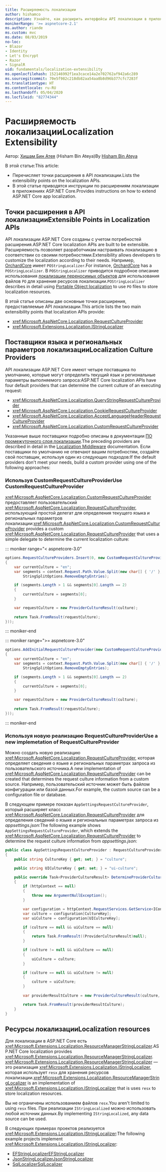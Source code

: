 ```yaml
---
title: Расширяемость локализации
author: hishamco
description: Узнайте, как расширить интерфейсы API локализации в приложениях ASP.NET Core.
monikerRange: '>= aspnetcore-2.1'
ms.author: riande
ms.custom: mvc
ms.date: 08/03/2019
no-loc:
- Blazor
- Identity
- Let's Encrypt
- Razor
- SignalR
uid: fundamentals/localization-extensibility
ms.openlocfilehash: 152146992f1ea3cace14a2e702762af942a6c289
ms.sourcegitcommit: 70e5f982c218db82aa54aa8b8d96b377cfc7283f
ms.translationtype: HT
ms.contentlocale: ru-RU
ms.lasthandoff: 05/04/2020
ms.locfileid: "82774344"
---
```

# <a name="localization-extensibility"></a><span data-ttu-id="11afa-103">Расширяемость локализации</span><span class="sxs-lookup"><span data-stu-id="11afa-103">Localization Extensibility</span></span>

<span data-ttu-id="11afa-104">Автор: [Хишам Бин Атея](https://github.com/hishamco) (Hisham Bin Ateya)</span><span class="sxs-lookup"><span data-stu-id="11afa-104">By [Hisham Bin Ateya](https://github.com/hishamco)</span></span>

<span data-ttu-id="11afa-105">В этой статье:</span><span class="sxs-lookup"><span data-stu-id="11afa-105">This article:</span></span>

* <span data-ttu-id="11afa-106">Перечисляет точки расширения в API локализации.</span><span class="sxs-lookup"><span data-stu-id="11afa-106">Lists the extensibility points on the localization APIs.</span></span>
* <span data-ttu-id="11afa-107">В этой статье приводятся инструкции по расширениям локализации в приложениях ASP.NET Core.</span><span class="sxs-lookup"><span data-stu-id="11afa-107">Provides instructions on how to extend ASP.NET Core app localization.</span></span>

## <a name="extensible-points-in-localization-apis"></a><span data-ttu-id="11afa-108">Точки расширения в API локализации</span><span class="sxs-lookup"><span data-stu-id="11afa-108">Extensible Points in Localization APIs</span></span>

<span data-ttu-id="11afa-109">API локализации ASP.NET Core созданы с учетом потребностей расширения.</span><span class="sxs-lookup"><span data-stu-id="11afa-109">ASP.NET Core localization APIs are built to be extensible.</span></span> <span data-ttu-id="11afa-110">Расширяемость позволяет разработчикам настраивать локализацию в соответствии со своими потребностями.</span><span class="sxs-lookup"><span data-stu-id="11afa-110">Extensibility allows developers to customize the localization according to their needs.</span></span> <span data-ttu-id="11afa-111">Например, [OrchardCore](https://github.com/orchardCMS/OrchardCore/) имеет `POStringLocalizer`.</span><span class="sxs-lookup"><span data-stu-id="11afa-111">For instance, [OrchardCore](https://github.com/orchardCMS/OrchardCore/) has a `POStringLocalizer`.</span></span> <span data-ttu-id="11afa-112">В `POStringLocalizer` приводится подробное описание использования [локализации переносимых объектов](xref:fundamentals/portable-object-localization) для использования файлов `PO` для хранения ресурсов локализации.</span><span class="sxs-lookup"><span data-stu-id="11afa-112">`POStringLocalizer` describes in detail using [Portable Object localization](xref:fundamentals/portable-object-localization) to use `PO` files to store localization resources.</span></span>

<span data-ttu-id="11afa-113">В этой статье описаны две основные точки расширения, предоставляемые API локализации.</span><span class="sxs-lookup"><span data-stu-id="11afa-113">This article lists the two main extensibility points that localization APIs provide:</span></span> 

* <xref:Microsoft.AspNetCore.Localization.RequestCultureProvider>
* <xref:Microsoft.Extensions.Localization.IStringLocalizer>

## <a name="localization-culture-providers"></a><span data-ttu-id="11afa-114">Поставщики языка и региональных параметров локализации</span><span class="sxs-lookup"><span data-stu-id="11afa-114">Localization Culture Providers</span></span>

<span data-ttu-id="11afa-115">API локализации ASP.NET Core имеют четыре поставщика по умолчанию, которые могут определить текущий язык и региональные параметры выполняемого запроса:</span><span class="sxs-lookup"><span data-stu-id="11afa-115">ASP.NET Core localization APIs have four default providers that can determine the current culture of an executing request:</span></span>

* <xref:Microsoft.AspNetCore.Localization.QueryStringRequestCultureProvider>
* <xref:Microsoft.AspNetCore.Localization.CookieRequestCultureProvider>
* <xref:Microsoft.AspNetCore.Localization.AcceptLanguageHeaderRequestCultureProvider>
* <xref:Microsoft.AspNetCore.Localization.CustomRequestCultureProvider>

<span data-ttu-id="11afa-116">Указанные выше поставщики подробно описаны в документации [ПО промежуточного слоя локализации](xref:fundamentals/localization).</span><span class="sxs-lookup"><span data-stu-id="11afa-116">The preceding providers are described in detail in the [Localization Middleware](xref:fundamentals/localization) documentation.</span></span> <span data-ttu-id="11afa-117">Если поставщики по умолчанию не отвечают вашим потребностям, создайте свой поставщик, используя один из следующих подходов:</span><span class="sxs-lookup"><span data-stu-id="11afa-117">If the default providers don't meet your needs, build a custom provider using one of the following approaches:</span></span>

### <a name="use-customrequestcultureprovider"></a><span data-ttu-id="11afa-118">Используя CustomRequestCultureProvider</span><span class="sxs-lookup"><span data-stu-id="11afa-118">Use CustomRequestCultureProvider</span></span>

<span data-ttu-id="11afa-119"><xref:Microsoft.AspNetCore.Localization.CustomRequestCultureProvider> предоставляет пользовательский <xref:Microsoft.AspNetCore.Localization.RequestCultureProvider>, использующий простой делегат для определения текущего языка и региональных параметров локализации:</span><span class="sxs-lookup"><span data-stu-id="11afa-119"><xref:Microsoft.AspNetCore.Localization.CustomRequestCultureProvider> provides a custom <xref:Microsoft.AspNetCore.Localization.RequestCultureProvider> that uses a simple delegate to determine the current localization culture:</span></span>

::: moniker range="< aspnetcore-3.0"
```csharp
options.RequestCultureProviders.Insert(0, new CustomRequestCultureProvider(async context =>
{
    var currentCulture = "en";
    var segments = context.Request.Path.Value.Split(new char[] { '/' }, 
        StringSplitOptions.RemoveEmptyEntries);

    if (segments.Length > 1 && segments[0].Length == 2)
    {
        currentCulture = segments[0];
    }

    var requestCulture = new ProviderCultureResult(culture);
    
    return Task.FromResult(requestCulture);
}));
```

::: moniker-end

::: moniker range=">= aspnetcore-3.0"
```csharp
options.AddInitialRequestCultureProvider(new CustomRequestCultureProvider(async context =>
{
    var currentCulture = "en";
    var segments = context.Request.Path.Value.Split(new char[] { '/' }, 
        StringSplitOptions.RemoveEmptyEntries);

    if (segments.Length > 1 && segments[0].Length == 2)
    {
        currentCulture = segments[0];
    }

    var requestCulture = new ProviderCultureResult(culture);
    
    return Task.FromResult(requestCulture);
}));
```

::: moniker-end

### <a name="use-a-new-implemetation-of-requestcultureprovider"></a><span data-ttu-id="11afa-120">Используя новую реализацию RequestCultureProvider</span><span class="sxs-lookup"><span data-stu-id="11afa-120">Use a new implemetation of RequestCultureProvider</span></span>

<span data-ttu-id="11afa-121">Можно создать новую реализацию <xref:Microsoft.AspNetCore.Localization.RequestCultureProvider>, которая определяет сведения о языке и региональных параметрах запроса из пользовательского источника.</span><span class="sxs-lookup"><span data-stu-id="11afa-121">A new implementation of <xref:Microsoft.AspNetCore.Localization.RequestCultureProvider> can be created that determines the request culture information from a custom source.</span></span> <span data-ttu-id="11afa-122">Например, пользовательский источник может быть файлом конфигурации или базой данных.</span><span class="sxs-lookup"><span data-stu-id="11afa-122">For example, the custom source can be a configuration file or database.</span></span>

<span data-ttu-id="11afa-123">В следующем примере показан `AppSettingsRequestCultureProvider`, который расширяет класс <xref:Microsoft.AspNetCore.Localization.RequestCultureProvider> для определения сведений о языке и региональных параметрах запроса из *appsettings.json*:</span><span class="sxs-lookup"><span data-stu-id="11afa-123">The following example shows `AppSettingsRequestCultureProvider`, which extends the <xref:Microsoft.AspNetCore.Localization.RequestCultureProvider> to determine the request culture information from *appsettings.json*:</span></span>

```csharp
public class AppSettingsRequestCultureProvider : RequestCultureProvider
{
    public string CultureKey { get; set; } = "culture";

    public string UICultureKey { get; set; } = "ui-culture";

    public override Task<ProviderCultureResult> DetermineProviderCultureResult(HttpContext httpContext)
    {
        if (httpContext == null)
        {
            throw new ArgumentNullException();
        }

        var configuration = httpContext.RequestServices.GetService<IConfigurationRoot>();
        var culture = configuration[CultureKey];
        var uiCulture = configuration[UICultureKey];

        if (culture == null && uiCulture == null)
        {
            return Task.FromResult((ProviderCultureResult)null);
        }

        if (culture != null && uiCulture == null)
        {
            uiCulture = culture;
        }

        if (culture == null && uiCulture != null)
        {
            culture = uiCulture;
        }
        
        var providerResultCulture = new ProviderCultureResult(culture, uiCulture);

        return Task.FromResult(providerResultCulture);
    }
}
```

## <a name="localization-resources"></a><span data-ttu-id="11afa-124">Ресурсы локализации</span><span class="sxs-lookup"><span data-stu-id="11afa-124">Localization resources</span></span>

<span data-ttu-id="11afa-125">Для локализации в ASP.NET Core есть <xref:Microsoft.Extensions.Localization.ResourceManagerStringLocalizer>.</span><span class="sxs-lookup"><span data-stu-id="11afa-125">ASP.NET Core localization provides <xref:Microsoft.Extensions.Localization.ResourceManagerStringLocalizer>.</span></span> <span data-ttu-id="11afa-126"><xref:Microsoft.Extensions.Localization.ResourceManagerStringLocalizer> — это реализация <xref:Microsoft.Extensions.Localization.IStringLocalizer>, которая использует `resx` для хранения ресурсов локализации.</span><span class="sxs-lookup"><span data-stu-id="11afa-126"><xref:Microsoft.Extensions.Localization.ResourceManagerStringLocalizer> is an implementation of <xref:Microsoft.Extensions.Localization.IStringLocalizer> that is uses `resx` to store localization resources.</span></span>

<span data-ttu-id="11afa-127">Вы не ограничены использованием файлов `resx`.</span><span class="sxs-lookup"><span data-stu-id="11afa-127">You aren't limited to using `resx` files.</span></span> <span data-ttu-id="11afa-128">При реализации `IStringLocalized` можно использовать любой источник данных.</span><span class="sxs-lookup"><span data-stu-id="11afa-128">By implementing `IStringLocalized`, any data source can be used.</span></span>

<span data-ttu-id="11afa-129">В следующих примерах проектов реализуется <xref:Microsoft.Extensions.Localization.IStringLocalizer>:</span><span class="sxs-lookup"><span data-stu-id="11afa-129">The following example projects implement <xref:Microsoft.Extensions.Localization.IStringLocalizer>:</span></span> 

* [<span data-ttu-id="11afa-130">EFStringLocalizer</span><span class="sxs-lookup"><span data-stu-id="11afa-130">EFStringLocalizer</span></span>](https://github.com/aspnet/Entropy/tree/master/samples/Localization.EntityFramework)
* [<span data-ttu-id="11afa-131">JsonStringLocalizer</span><span class="sxs-lookup"><span data-stu-id="11afa-131">JsonStringLocalizer</span></span>](https://github.com/hishamco/My.Extensions.Localization.Json)
* [<span data-ttu-id="11afa-132">SqlLocalizer</span><span class="sxs-lookup"><span data-stu-id="11afa-132">SqlLocalizer</span></span>](https://github.com/damienbod/AspNetCoreLocalization)
